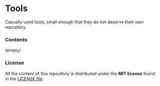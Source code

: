 # Tools
Casually used tools, small enough that they do not deserve their own repository.

### Contents
  (empty)

### License
All the content of this repository is distributed under the **MIT license**
found in the [LICENSE file](LICENSE).
